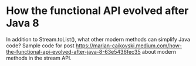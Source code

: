 # How the functional API evolved after Java 8

In addition to Stream.toList(), what other modern methods can simplify Java code?
Sample code for post https://marian-caikovski.medium.com/how-the-functional-api-evolved-after-java-8-63e5436fec35 about modern methods in the stream API.
